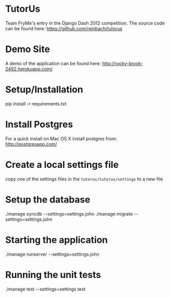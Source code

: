 TutorUs
=======

Team FryMe's entry in the Django Dash 2012 competition.  The source code can be found here: https://github.com/reinbach/tutorus

Demo Site
=========

A demo of the application can be found here: http://rocky-brook-2492.herokuapp.com/

Setup/Installation
==================

pip install -r requirements.txt

Install Postgres
================

For a quick install on Mac OS X install postgres from: http://postgresapp.com/

Create a local settings file
============================

copy one of the settings files in the `tutorus/tutorus/settings` to a new file

Setup the database
==================

./manage syncdb --settings=settings.john
./manage migrate --settings=settings.john


Starting the application
========================

./manage runserver --settings=settings.john

Running the unit tests
======================

./manage test --settings=settings.test